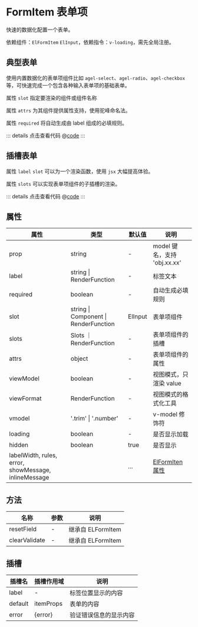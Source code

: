 # FormItem 表单项

快速的数据化配置一个表单。

依赖组件：`ElFormItem` `ElInput`，依赖指令：`v-loading`，需先全局注册。


## 典型表单

使用内置数据化的表单项组件比如 `agel-select`、`agel-radio`、`agel-checkbox`等，可快速完成一个包含各种输入表单项的基础表单。

属性 `slot` 指定要渲染的组件或组件名称

属性 `attrs` 为其组件提供属性支持，使用驼峰命名法。

属性 `required` 将自动生成由 label 组成的必填规则。


<ClientOnly><formItem/></ClientOnly>

::: details 点击查看代码
@[code](@example/formItem.vue)
:::

## 插槽表单

属性 `label`  `slot` 可以为一个渲染函数，使用 `jsx` 大幅提高体验。

属性 `slots` 可以实现表单项组件的子插槽的渲染。

<ClientOnly><formItemSlot/></ClientOnly>

::: details 点击查看代码
@[code](@example/formItemSlot.vue)
:::


## 属性

| 属性 | 类型  | 默认值 | 说明  
| --- | ---   | ---   | --- 
| prop | string | - | model 键名，支持 'obj.xx.xx' 
| label | string \| RenderFunction | - | 标签文本 
| required | boolean | - | 自动生成必填规则
| slot | string \| Component \| RenderFunction  | ElInput | 表单项组件
| slots | Slots ｜ RenderFunction | - | 表单项组件的插槽
| attrs | object | - | 表单项组件的属性
| viewModel | boolean | - | 视图模式，只渲染 value
| viewFormat | RenderFunction | - | 视图模式的格式化工具
| vmodel | '.trim' \| '.number' | - | v-model 修饰符
| loading | boolean | - | 是否显示加载
| hidden | boolean | true | 是否显示
| labelWidth, rules, error, showMessage,  inlineMessage  |  | ... |  [ElFormIten 属性](https://element-plus.gitee.io/zh-CN/component/layout.html#col-attributes)|


## 方法

| 名称            | 参数  |   说明                                   | 
| -----------    | ------- | -----------------------------  |
| resetField    | -  |   继承自 ELFormItem        |
| clearValidate    | -  | 继承自 ELFormItem       |

## 插槽

| 插槽名  | 插槽作用域   | 说明  
| ---    | ---   | ---  
| label |  -  | 标签位置显示的内容
| default | itemProps | 表单的内容
| error | {error} | 验证错误信息的显示内容